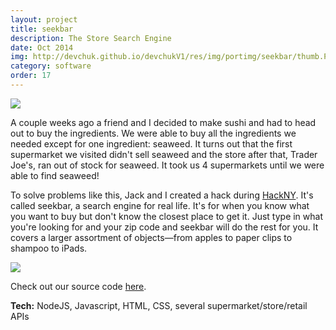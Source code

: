 ```yaml
---
layout: project
title: seekbar
description: The Store Search Engine
date: Oct 2014
img: http://devchuk.github.io/devchukV1/res/img/portimg/seekbar/thumb.PNG
category: software
order: 17
---
```


![](http://devchuk.github.io/devchukV1/res/img/portimg/seekbar/home.PNG)

A couple weeks ago a friend and I decided to make sushi and had to head out to buy the ingredients. We were able to buy all the ingredients we needed except for one ingredient: seaweed. It turns out that the first supermarket we visited didn't sell seaweed and the store after that, Trader Joe's, ran out of stock for seaweed. It took us 4 supermarkets until we were able to find seaweed!

To solve problems like this, Jack and I created a hack during [HackNY](http://hackny.org/a/spring2014hackathon/). It's called seekbar, a search engine for real life. It's for when you know what you want to buy but don't know the closest place to get it. Just type in what you're looking for and your zip code and seekbar will do the rest for you. It covers a larger assortment of objects—from apples to paper clips to shampoo to iPads.

![](http://devchuk.github.io/devchukV1/res/img/portimg/seekbar/search.PNG)

Check out our source code [here](https://github.com/jackcook/seekbar/tree/gh-pages).

**Tech:** NodeJS, Javascript, HTML, CSS, several supermarket/store/retail APIs